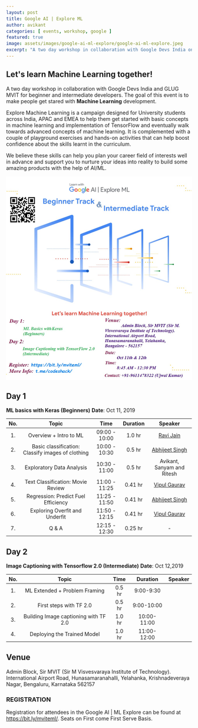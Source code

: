 ```yaml
---
layout: post
title: Google AI | Explore ML
author: avikant
categories: [ events, workshop, google ]
featured: true
image: assets/images/google-ai-ml-explore/google-ai-ml-explore.jpeg
excerpt: "A two day workshop in collaboration with Google Devs India on AI Development."
---
```

## Let's learn Machine Learning together!
A two day workshop in collaboration with Google Devs India and GLUG MVIT for beginner and intermediate developers.
The goal of this event is to make people get stared with **Machine Learning** development.

Explore Machine Learning is a campaign designed for University students across India, APAC and EMEA to help them get started with basic concepts in machine learning and implementation of TensorFlow and eventually walk towards advanced concepts of machine learning. It is complemented with a couple of playground exercises and hands-on activities that can help boost confidence about the skills learnt in the curriculum.

We believe these skills can help you plan your career field of interests well in advance and support you to nurture your ideas into reality to build some amazing products with the help of
AI/ML.

<!-- ![](/assets/images/mozilla/mozilla-india-dark.jpg)

We're proud to announce [Mozilla](https://www.mozilla.org/) as the official sponsor for the event, and Ms. [Shina Dhingra](https://reps.mozilla.org/u/shina_dhingra/) from the Mozilla Reps community as a technical mentor for the event. -->

![](/assets/images/google-ai-ml-explore/google-ai-ml-explore2.jpeg)


## Day 1
**ML basics with Keras (Beginners)**
**Date**: Oct 11, 2019

|No.|Topic|Time|Duration|Speaker|
|:--:|:--:|:--:|:--:|:--:|
|1.|Overview + Intro to ML|09:00 - 10:00| 1.0 hr| [Ravi Jain](https://www.linkedin.com/in/ravi-jain-59941116a/)|
|2.|Basic classification: Classify images of clothing|10:00 - 10:30|0.5 hr|[Abhijeet Singh](https://www.absingh.com/)|
|3.|Exploratory Data Analysis|10:30 - 11:00|0.5 hr| Avikant, Sanyam and Ritesh|
|4.|Text Classification: Movie Review|11:00 - 11:25|0.41 hr|[Vipul Gaurav](https://www.linkedin.com/in/vipul-gaurav/)|
|5.|Regression: Predict Fuel Efficiency|11:25 - 11:50|0.41 hr|[Abhijeet Singh](https://www.absingh.com/)|
|6.|Exploring Overfit and Underfit|11:50 - 12:15|0.41 hr |[Vipul Gaurav](https://www.linkedin.com/in/vipul-gaurav/)|
|7.|Q & A|12:15 - 12:30|0.25 hr|-|


## Day 2
**Image Captioning with Tensorflow 2.0 (Intermediate)**
**Date**: Oct 12,2019 

|No.|Topic|Time|Duration|Speaker|
|:--:|:--:|:--:|:--:|:--:|
|1.|ML Extended + Problem Framing| 0.5 hr|9:00-9:30|
|2.|First steps with TF 2.0|0.5 hr|9:00-10:00|
|3.|Building Image captioning with TF 2.0| 1.0 hr|10:00-11:00|
|4.|Deploying the Trained Model|1.0 hr|11:00-12:00|

## Venue
Admin Block, Sir MVIT (Sir M Visvesvaraya Institute of Technology).
International Airport Road, Hunasamaranahalli, Yelahanka, Krishnadeveraya Nagar, Bengaluru, Karnataka 562157


<!-- #### Note

* Virtual Registration: The registration is just for the official purpose and all the decisions regarding mentors, prizes and goodies will be based on this registration.
* Final Registration is compulsory for all the candidates. Link of which will be shared later.
* All the final timings of the day for online submission and receiving confirmation is by 12 midnight. -->



### REGISTRATION
Registration for attendees in the Google AI | ML Explore can be found at <https://bit.ly/mviteml/>.
Seats on First come First Serve Basis.
